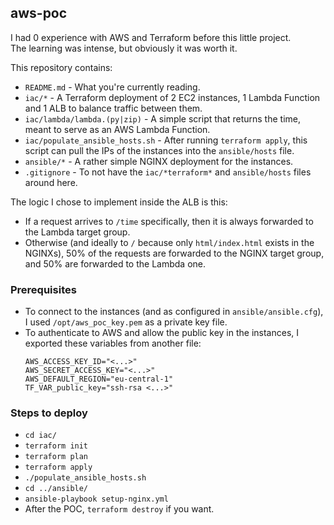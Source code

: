 ## aws-poc

I had 0 experience with AWS and Terraform before this little project.  
The learning was intense, but obviously it was worth it.  

This repository contains:
- `README.md` - What you're currently reading.
- `iac/*` - A Terraform deployment of 2 EC2 instances, 1 Lambda Function and 1 ALB to balance traffic between them.
- `iac/lambda/lambda.(py|zip)` - A simple script that returns the time, meant to serve as an AWS Lambda Function.
- `iac/populate_ansible_hosts.sh` - After running `terraform apply`, this script can pull the IPs of the instances into the `ansible/hosts` file.
- `ansible/*` - A rather simple NGINX deployment for the instances.
- `.gitignore` - To not have the `iac/*terraform*` and `ansible/hosts` files around here.

The logic I chose to implement inside the ALB is this:
- If a request arrives to `/time` specifically, then it is always forwarded to the Lambda target group.
- Otherwise (and ideally to `/` because only `html/index.html` exists in the NGINXs), 50% of the requests are forwarded to the NGINX target group, and 50% are forwarded to the Lambda one.


### Prerequisites

- To connect to the instances (and as configured in `ansible/ansible.cfg`), I used `/opt/aws_poc_key.pem` as a private key file.
- To authenticate to AWS and allow the public key in the instances, I exported these variables from another file:
  ```
  AWS_ACCESS_KEY_ID="<...>"
  AWS_SECRET_ACCESS_KEY="<...>"
  AWS_DEFAULT_REGION="eu-central-1"
  TF_VAR_public_key="ssh-rsa <...>"
  ```


### Steps to deploy

- `cd iac/`
- `terraform init`
- `terraform plan`
- `terraform apply`
- `./populate_ansible_hosts.sh`
- `cd ../ansible/`
- `ansible-playbook setup-nginx.yml`
- After the POC, `terraform destroy` if you want.

